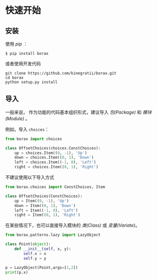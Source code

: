 # 快速开始


## 安装

使用 *pip* ：

```shell
$ pip install borax
```

或者使用开发代码

```shell
git clone https://github.com/kinegratii/borax.git
cd borax
python setup.py install
```

## 导入

一般来说， 作为功能的代码基本组织形式，建议导入 *包(Package)* 和 *模块(Module)* 。

例如，导入 `choices`：

```python
from borax import choices

class OffsetChoices(choices.ConstChoices):
    up = choices.Item((0, -1), 'Up')
    down = choices.Item((0, 1), 'Down')
    left = choices.Item((-1, 0), 'Left')
    right = choices.Item((0, 1), 'Right')
```

不建议使用以下导入方式

```python
from borax.choices import ConstChoices, Item

class OffsetChoices(ConstChoices):
    up = Item((0, -1), 'Up')
    down = Item((0, 1), 'Down')
    left = Item((-1, 0), 'Left')
    right = Item((0, 1), 'Right')
```

在某些情况下，也可以直接导入模块的 *类(Class)* 或 *变量(Variate)*。

```python
from borax.patterns.lazy import LazyObject

class Point(object):
    def __init__(self, x, y):
        self.x = x
        self.y = y

p = LazyObject(Point,args=[1,2])
print(p.x)
```
